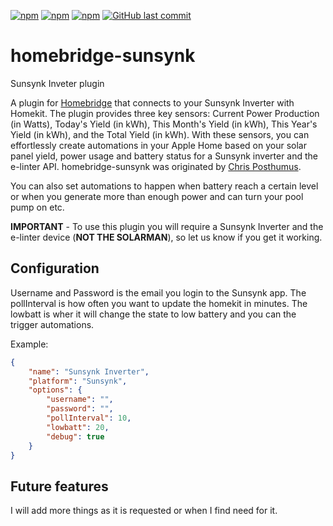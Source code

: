 [![npm](https://badgen.net/npm/v/homebridge-sunsynk/latest)](https://www.npmjs.com/package/homebridge-sunsynk)
[![npm](https://badgen.net/npm/v/homebridge-sunsynk)](https://www.npmjs.com/package/homebridge-sunsynk)
[![npm](https://badgen.net/npm/dt/homebridge-sunsynk)](https://www.npmjs.com/package/homebridge-sunsynk)
[![GitHub last commit](https://badgen.net/github/last-commit/K1LL3R234/homebridge-sunsynk)](https://github.com/K1LL3R234/homebridge-sunsynk)
# homebridge-sunsynk
 Sunsynk Inveter plugin

A plugin for [Homebridge](https://github.com/nfarina/homebridge) that connects to your Sunsynk Inverter with Homekit. The plugin provides three key sensors:  Current Power Production (in Watts), Today's Yield (in kWh), This Month's Yield (in kWh), This Year's Yield (in kWh), and the Total Yield (in kWh). With these sensors, you can effortlessly create automations in your Apple Home based on your solar panel yield, power usage and battery status for a Sunsynk inverter and the e-linter API. homebridge-sunsynk was originated by [Chris Posthumus](https://github.com/k1ll3r234).


You can also set automations to happen when battery reach a certain level or when you generate more than enough power and can turn your pool pump on etc.

**IMPORTANT** - To use this plugin you will require a Sunsynk Inverter and the e-linter device (**NOT THE SOLARMAN**), so let us know if you get it working.

## Configuration

Username and Password is the email you login to the Sunsynk app. The pollInterval is how often you want to update the homekit in minutes. The lowbatt is wher it will change the state to low battery and you can the trigger automations.

Example:

```json
{
    "name": "Sunsynk Inverter",
    "platform": "Sunsynk",
    "options": {
        "username": "",
        "password": "",
        "pollInterval": 10,
        "lowbatt": 20,
        "debug": true
    }
}
```

## Future features

I will add more things as it is requested or when I find need for it.